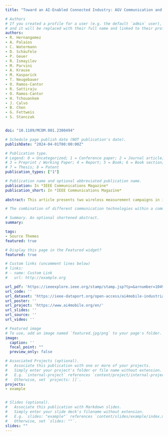 ```yaml
---
title: "Toward an AI-Enabled Connected Industry: AGV Communication and Sensor Measurement Datasets"

# Authors
# If you created a profile for a user (e.g. the default `admin` user), write the username (folder name) here 
# and it will be replaced with their full name and linked to their profile.
authors:
- R. Hernangomez
- A. Palaios
- C. Watermann
- D. Schäufele
- P. Geuer
- R. Ismayilov
- M. Parvini
- A. Krause
- M. Kasparick
- T. Neugebauer
- O. Ramos-Cantor
- R. Sattiraju 
- O. Ramos-Cantor
- H. Tchouankem
- J. Calvo
- B. Chen
- G. Fettweis
- S. Stanczak


doi: "10.1109/MCOM.001.2300494"

# Schedule page publish date (NOT publication's date).
publishDate: "2024-04-01T00:00:00Z"

# Publication type.
# Legend: 0 = Uncategorized; 1 = Conference paper; 2 = Journal article;
# 3 = Preprint / Working Paper; 4 = Report; 5 = Book; 6 = Book section;
# 7 = Thesis; 8 = Patent
publication_types: ["1"]

# Publication name and optional abbreviated publication name.
publication: In *IEEE Communications Magazine*
publication_short: In *IEEE Communications Magazine*
 
abstract: This article presents two wireless measurement campaigns in industrial testbeds: industrial vehicle-to-vehicle (iV2V) and industrial vehicle-to-in-frastructure plus sensor (iV21+), with detailed information about the two captured datasets. iV2V covers sidelink communication scenarios between moving and stationary robots, while iV21 is conducted at an industrial setting where an autonomous cleaning robot is connected to a private cellular network. 

# The combination of different communication technologies within a common measurement methodology provides insights that can be exploited by ML for tasks, such as fingerprinting, line-of-sight detection, prediction of quality of service, or link selection. Moreover, the datasets are publicly available, labeled, and pre-filtered for fast on-boarding and applicability.

# Summary. An optional shortened abstract.
summary: 

tags:
- Source Themes
featured: true

# Display this page in the Featured widget?
featured: true

# Custom links (uncomment lines below)
# links:
# - name: Custom Link
#   url: http://example.org

url_pdf: 'https://ieeexplore.ieee.org/stamp/stamp.jsp?tp=&arnumber=10494952'
url_code: ''
url_dataset: 'https://ieee-dataport.org/open-access/ai4mobile-industrial-wireless-datasets-iv2v-and-iv2i'
url_poster: ''
url_project: 'https://www.ai4mobile.org/en/'
url_slides: ''
url_source: ''
url_video: ''

# Featured image
# To use, add an image named `featured.jpg/png` to your page's folder. 
image:
  caption: ''
  focal_point: ""
  preview_only: false

# Associated Projects (optional).
#   Associate this publication with one or more of your projects.
#   Simply enter your project's folder or file name without extension.
#   E.g. `internal-project` references `content/project/internal-project/index.md`.
#   Otherwise, set `projects: []`.
projects:
- example


# Slides (optional).
#   Associate this publication with Markdown slides.
#   Simply enter your slide deck's filename without extension.
#   E.g. `slides: "example"` references `content/slides/example/index.md`.
#   Otherwise, set `slides: ""`.
slides: ""
---
```

